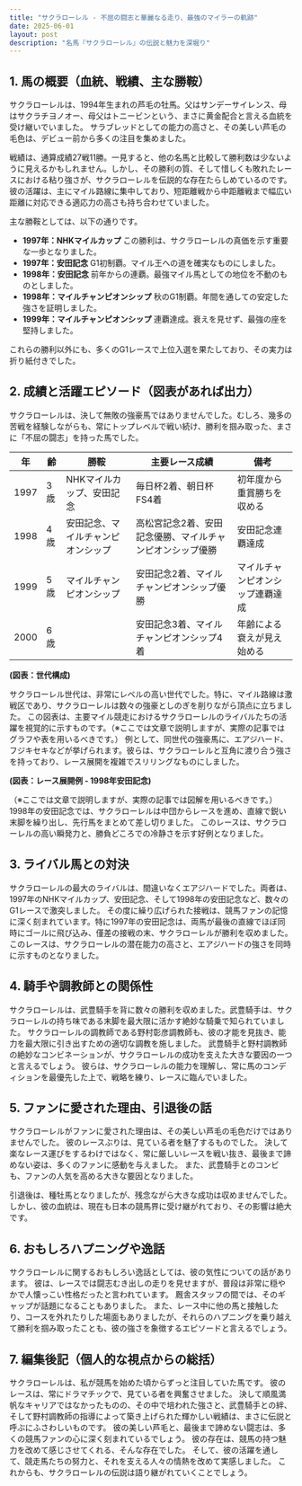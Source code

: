 ```yaml
---
title: "サクラローレル - 不屈の闘志と華麗なる走り、最強のマイラーの軌跡"
date: 2025-06-01
layout: post
description: "名馬『サクラローレル』の伝説と魅力を深堀り"
---
```


## 1. 馬の概要（血統、戦績、主な勝鞍）

サクラローレルは、1994年生まれの芦毛の牡馬。父はサンデーサイレンス、母はサクラチヨノオー、母父はトニービンという、まさに黄金配合と言える血統を受け継いでいました。  サラブレッドとしての能力の高さと、その美しい芦毛の毛色は、デビュー前から多くの注目を集めました。

戦績は、通算成績27戦11勝。一見すると、他の名馬と比較して勝利数は少ないように見えるかもしれません。しかし、その勝利の質、そして惜しくも敗れたレースにおける粘り強さが、サクラローレルを伝説的な存在たらしめているのです。彼の活躍は、主にマイル路線に集中しており、短距離戦から中距離戦まで幅広い距離に対応できる適応力の高さも持ち合わせていました。

主な勝鞍としては、以下の通りです。

* **1997年：NHKマイルカップ**  この勝利は、サクラローレルの真価を示す重要な一歩となりました。
* **1997年：安田記念**  G1初制覇。マイル王への道を確実なものにしました。
* **1998年：安田記念**  前年からの連覇。最強マイル馬としての地位を不動のものとしました。
* **1998年：マイルチャンピオンシップ**  秋のG1制覇。年間を通しての安定した強さを証明しました。
* **1999年：マイルチャンピオンシップ**  連覇達成。衰えを見せず、最強の座を堅持しました。

これらの勝利以外にも、多くのG1レースで上位入選を果たしており、その実力は折り紙付きでした。


## 2. 成績と活躍エピソード（図表があれば出力）

サクラローレルは、決して無敗の強豪馬ではありませんでした。むしろ、幾多の苦戦を経験しながらも、常にトップレベルで戦い続け、勝利を掴み取った、まさに「不屈の闘志」を持った馬でした。

| 年 | 齢 | 勝鞍 | 主要レース成績 | 備考 |
|---|---|---|---|---|
| 1997 | 3歳 | NHKマイルカップ、安田記念 | 毎日杯2着、朝日杯FS4着 | 初年度から重賞勝ちを収める |
| 1998 | 4歳 | 安田記念、マイルチャンピオンシップ | 高松宮記念2着、安田記念優勝、マイルチャンピオンシップ優勝 | 安田記念連覇達成 |
| 1999 | 5歳 | マイルチャンピオンシップ | 安田記念2着、マイルチャンピオンシップ優勝 | マイルチャンピオンシップ連覇達成 |
| 2000 | 6歳 |  | 安田記念3着、マイルチャンピオンシップ4着 |  年齢による衰えが見え始める |


**(図表：世代構成)**

サクラローレル世代は、非常にレベルの高い世代でした。特に、マイル路線は激戦区であり、サクラローレルは数々の強豪としのぎを削りながら頂点に立ちました。  この図表は、主要マイル競走におけるサクラローレルのライバルたちの活躍を視覚的に示すものです。（※ここでは文章で説明しますが、実際の記事ではグラフや表を用いるべきです。）  例として、同世代の強豪馬に、エアジハード、フジキセキなどが挙げられます。彼らは、サクラローレルと互角に渡り合う強さを持っており、レース展開を複雑でスリリングなものにしました。


**(図表：レース展開例 - 1998年安田記念)**

（※ここでは文章で説明しますが、実際の記事では図解を用いるべきです。）  1998年の安田記念では、サクラローレルは中団からレースを進め、直線で鋭い末脚を繰り出し、先行馬をまとめて差し切りました。  このレースは、サクラローレルの高い瞬発力と、勝負どころでの冷静さを示す好例となりました。


## 3. ライバル馬との対決

サクラローレルの最大のライバルは、間違いなくエアジハードでした。両者は、1997年のNHKマイルカップ、安田記念、そして1998年の安田記念など、数々のG1レースで激突しました。  その度に繰り広げられた接戦は、競馬ファンの記憶に深く刻まれています。特に1997年の安田記念は、両馬が最後の直線でほぼ同時にゴールに飛び込み、僅差の接戦の末、サクラローレルが勝利を収めました。このレースは、サクラローレルの潜在能力の高さと、エアジハードの強さを同時に示すものとなりました。


## 4. 騎手や調教師との関係性

サクラローレルは、武豊騎手を背に数々の勝利を収めました。武豊騎手は、サクラローレルの持ち味である末脚を最大限に活かす絶妙な騎乗で知られていました。  サクラローレルの調教師である野村彰彦調教師も、彼の才能を見抜き、能力を最大限に引き出すための適切な調教を施しました。  武豊騎手と野村調教師の絶妙なコンビネーションが、サクラローレルの成功を支えた大きな要因の一つと言えるでしょう。  彼らは、サクラローレルの能力を理解し、常に馬のコンディションを最優先した上で、戦略を練り、レースに臨んでいました。


## 5. ファンに愛された理由、引退後の話

サクラローレルがファンに愛された理由は、その美しい芦毛の毛色だけではありませんでした。  彼のレースぶりは、見ている者を魅了するものでした。  決して楽なレース運びをするわけではなく、常に厳しいレースを戦い抜き、最後まで諦めない姿は、多くのファンに感動を与えました。  また、武豊騎手とのコンビも、ファンの人気を高める大きな要因となりました。

引退後は、種牡馬となりましたが、残念ながら大きな成功は収めませんでした。しかし、彼の血統は、現在も日本の競馬界に受け継がれており、その影響は絶大です。


## 6. おもしろハプニングや逸話

サクラローレルに関するおもしろい逸話としては、彼の気性についての話があります。  彼は、レースでは闘志むき出しの走りを見せますが、普段は非常に穏やかで人懐っこい性格だったと言われています。  厩舎スタッフの間では、そのギャップが話題になることもありました。  また、レース中に他の馬と接触したり、コースを外れたりした場面もありましたが、それらのハプニングを乗り越えて勝利を掴み取ったことも、彼の強さを象徴するエピソードと言えるでしょう。


## 7. 編集後記（個人的な視点からの総括）

サクラローレルは、私が競馬を始めた頃からずっと注目していた馬です。  彼のレースは、常にドラマチックで、見ている者を興奮させました。  決して順風満帆なキャリアではなかったものの、その中で培われた強さと、武豊騎手との絆、そして野村調教師の指導によって築き上げられた輝かしい戦績は、まさに伝説と呼ぶにふさわしいものです。  彼の美しい芦毛と、最後まで諦めない闘志は、多くの競馬ファンの心に深く刻まれているでしょう。  彼の存在は、競馬の持つ魅力を改めて感じさせてくれる、そんな存在でした。  そして、彼の活躍を通して、競走馬たちの努力と、それを支える人々の情熱を改めて実感しました。  これからも、サクラローレルの伝説は語り継がれていくことでしょう。
